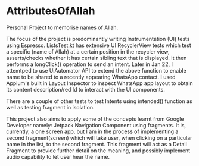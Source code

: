 # AttributesOfAllah
Personal Project to memorise names of Allah.

The focus of the project is predominantly writing Instrumentation (UI) tests using Espresso. ListsTest.kt has extensive UI RecyclerView tests which test a specific (name of Allah) at a certain position in the recycler view, asserts/checks whether it has certain sibling text that is displayed. It then performs a longClick() operation to send an intent. Later in Jan 22, I attemtped to use UiAutomator API to extend the above function to enable name to be shared to a recently appearing WhatsApp contact. I used Appium's built in Layout Inspector to inspect WhatsApp app layout to obtain its content description/red Id to interact with the UI components.

There are a couple of other tests to test Intents using intended() function as well as testing fragment in isolation.

This project also aims to apply some of the concepts learnt from Google Developer namely: Jetpack Navigation Component using fragments. It is, currently, a one screen app, but I am in the process of implementing a second fragment(screen) which will take user, when clicking on a particular name in the list, to the second fragment. This fragment will act as a Detail Fragment to provide further detail on the meaning, and possibly implement audio capability to let user hear the name.
